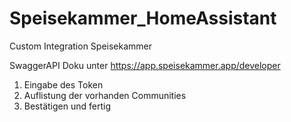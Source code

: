 # Speisekammer_HomeAssistant
Custom Integration Speisekammer 

SwaggerAPI Doku unter https://app.speisekammer.app/developer

1. Eingabe des Token
2. Auflistung der vorhanden Communities
3. Bestätigen und fertig
